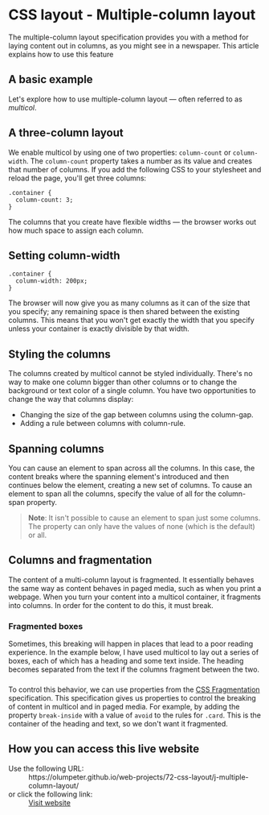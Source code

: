 # CSS layout - Multiple-column layout

The multiple-column layout specification provides you with a method for 
laying content out in columns, as you might see in a newspaper. This article 
explains how to use this feature

## A basic example

Let's explore how to use multiple-column layout — often referred to as 
*multicol*. 

## A three-column layout

We enable multicol by using one of two properties: `column-count` or 
`column-width`. The `column-count` property takes a number as its value and 
creates that number of columns. If you add the following CSS to your 
stylesheet and reload the page, you'll get three columns:

```
.container {
  column-count: 3;
}
```

The columns that you create have flexible widths — the browser works out 
how much space to assign each column.

## Setting column-width

```
.container {
  column-width: 200px;
}
```

The browser will now give you as many columns as it can of the size that you 
specify; any remaining space is then shared between the existing columns. 
This means that you won't get exactly the width that you specify unless your 
container is exactly divisible by that width.

## Styling the columns 

The columns created by multicol cannot be styled individually. There's no way 
to make one column bigger than other columns or to change the background or 
text color of a single column. You have two opportunities to change the way 
that columns display:

- Changing the size of the gap between columns using the column-gap.
- Adding a rule between columns with column-rule.

## Spanning columns

You can cause an element to span across all the columns. In this case, the 
content breaks where the spanning element's introduced and then continues below 
the element, creating a new set of columns. To cause an element to span all the 
columns, specify the value of all for the column-span property.

>**Note**: It isn't possible to cause an element to span just some columns. The 
property can only have the values of none (which is the default) or all.

## Columns and fragmentation

The content of a multi-column layout is fragmented. It essentially behaves 
the same way as content behaves in paged media, such as when you print a 
webpage. When you turn your content into a multicol container, it fragments 
into columns. In order for the content to do this, it must break.

### Fragmented boxes

Sometimes, this breaking will happen in places that lead to a poor reading 
experience. In the example below, I have used multicol to lay out a series 
of boxes, each of which has a heading and some text inside. The heading 
becomes separated from the text if the columns fragment between the two.

###

To control this behavior, we can use properties from the 
[CSS Fragmentation](https://developer.mozilla.org/en-US/docs/Web/CSS/CSS_fragmentation)
specification. This specification gives us properties to control the 
breaking of content in multicol and in paged media. For example, by adding 
the property `break-inside` with a value of `avoid` to the rules for `.card`. 
This is the container of the heading and text, so we don't want it fragmented.


## How you can access this live website

<dl>
  Use the following URL:
  <dd>
    https://olumpeter.github.io/web-projects/72-css-layout/j-multiple-column-layout/
  </dd>
  or click the following link:
  <dd>
    <a href="https://olumpeter.github.io/web-projects/72-css-layout/j-multiple-column-layout/">Visit website</a>
  </dd>
</dl>
